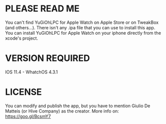 # PLEASE READ ME

You can't find YuGiOhLPC for Apple Watch on Apple Store or on TweakBox (and others...). There isn't any .ipa file that you can use to install this app.
You can install YuGiOhLPC for Apple Watch on your iphone directly from the xcode's project.

# VERSION REQUIRED

IOS 11.4 - WhatchOS 4.3.1

# LICENSE

You can modify and publish the app, but you have to mention Giulio De Matteis (or Hive Company) as the creator.             More info on: https://goo.gl/BcsmY7

